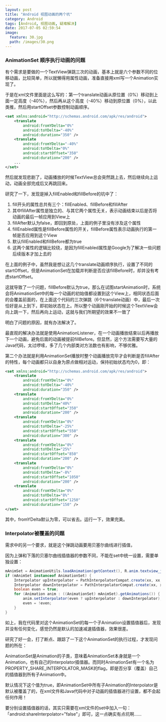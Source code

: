 ```yaml
---
layout: post
title: "Android 视图动画的两个坑"
category: Android
tags: [Android, 视图动画, 疑难解决]
date: 2017-07-05 02:59:54
image:
  feature: 30.jpg
  path: /images/30.png
---
```


### AnimationSet 顺序执行动画的问题

有个需求是要做的一个TextView弹跳三次的动画，基本上就是六个参数不同的位移动画，比较简单，所以就懒得用属性动画，准备直接用xml写一个Animation实现了。

于是在xml文件里面是这么写的：第一个translate动画从原位置（0%）移动到上面一定高度（-40%），然后再从这个高度（-40%）移动到原位置（0%），以此类推，然后用startOffset参数控制动画顺序。

```xml
<set xmlns:android="http://schemas.android.com/apk/res/android">
    <translate
        android:fromYDelta="0%"
        android:toYDelta="-40%"
        android:duration="350" />
    <translate
        android:fromYDelta="-40%"
        android:toYDelta="0%"
        android:startOffset="350"
        android:duration="200" />
    ...
</set>
```

然后就发现悲剧了，动画播放的时候TextView总会突然跳上去，然后继续向上运动，动画全部完成后又再跳回来。

研究了一下，发现是掉入fillEnabled和fillBefore的坑中了：

1. fill开头的属性总共有三个：fillEnabled、fillBefore和fillAfter
2. 其中fillAfter属性是独立的、与其它两个属性无关，表示动画结束以后是否将动画的最后一帧应用到View上
3. fillAfter默认为false，即回到原处，上面的例子里没有涉及这个属性
4. fillEnabled属性是fillBefore属性的开关，fillBefore属性表示动画执行的第一帧是否应用到这个View
5. 默认fillEnabled和fillBefore都为true
6. 这两个属性的逻辑比较绕，是因为fillEnabled属性是Google为了解决一些问题后续版本才加上去的

在上面的例子中，虽然我是想让这几个translate动画顺序执行，设置了不同的startOffset，但是AnimationSet在加载并判断是否应该fillBefore时，却并没有考虑startOffset。

这就导致了一个问题，fillBefore默认为true，那么在试图startAnimation时，系统会将AnimationSet中的每一个动画的初始值都设置到这个View上，相同状态后面的会覆盖前面的，在上面这个代码的三次弹跳（6个translate动画）中，最后一次恰好是从上到下，即初始状态在上。所以整个动画刚开始的时候这个TextView会向上跳一下，然后再向上运动，这就与我们所期望的效果不一致了

明白了问题的原因，就有办法解决了。

最直观的解决办法就是使用AnimationListener，在一个动画播放结束以后再播放下一个动画，避免后面的动画被提前fillBefore。但显然，这个方法需要写大量的Java代码，太过啰嗦，多了几个内部类对方法数也有影响，不够优雅。

第二个办法就是利用AnimationSet播放时整个动画播放完毕才会判断是否fillAfter的特性，每个动画都只以自身为原点做相对运动，保持初始状态均为0，即：

```xml
<set xmlns:android="http://schemas.android.com/apk/res/android">
    <translate
        android:fromYDelta="0%"
        android:toYDelta="-40%"
        android:duration="350" />
    <translate
        android:fromYDelta="0%"
        android:toYDelta="40%"
        android:startOffset="350"
        android:duration="200" />
    <translate
        android:fromYDelta="0%"
        android:toYDelta="-25%"
        android:startOffset="550"
        android:duration="300" />
    <translate
        android:fromYDelta="0%"
        android:toYDelta="25%"
        android:startOffset="850"
        android:duration="200" />
    <translate
        android:fromYDelta="0%"
        android:toYDelta="-8%"
        android:startOffset="1050"
        android:duration="200" />
    <translate
        android:fromYDelta="0%"
        android:toYDelta="8%"
        android:startOffset="1250"
        android:duration="150" />
</set>
```

其中，fromYDelta默认为零，可以省去。运行一下，效果完美。

### Interpolator被覆盖的问题

需求中的另一个要求，就是这个弹跳动画要用贝塞尔曲线进行插值，

因为上弹和下落的贝塞尔曲线插值器的参数不同，不能在set中统一设置，需要单独设置：

```java
mAnimSet = AnimationUtils.loadAnimation(getContext(), R.anim.textview_jump);
if (mAnimSet instanceof AnimationSet) {
    Interpolator upInterpolator = PathInterpolatorCompat.create(xx, xx, xx, xx);
    Interpolator downInterpolator = PathInterpolatorCompat.create(xx, xx, xx, xx);
    boolean even = true;
    for (Animation anim : ((AnimationSet) mAnimSet).getAnimations()) {
        anim.setInterpolator(even ? upInterpolator : downInterpolator);
        even = !even;
    }
}
```

如上，我在代码里对这个AnimationSet的每一个子Animation设置插值器后，发现并没有任何变化，感觉仍然是默认的加速减速插值器，效果很差。

研究了好一会，打了断点、跟踪了一下这个AnimationSet的执行过程，才发现问题的所在：

AnimationSet是Animation的子类，意味着AnimationSet本身就是一个Animation，也有自己的Interpolator插值器。而同时AnimationSet有一个名为PROPERTY_SHARE_INTERPOLATOR_MASK的flag，即是否分享（覆盖）自己的插值器到所有子Animation中。

默认情况下这个值为true，即AnimationSet中所有子Animation的Interpolator是默认被覆盖了的，在xml文件和Java代码中对子动画的插值器进行设置，都不会起任何作用！

要分别设置插值器的话，其实只需要在xml文件的set中加入一句：「android:shareInterpolator="false"」即可，这一点确实有点坑啊……
